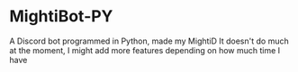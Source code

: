 # MightiBot-PY
 
A Discord bot programmed in Python, made my MightiD
It doesn't do much at the moment, I might add more features depending on how much time I have
